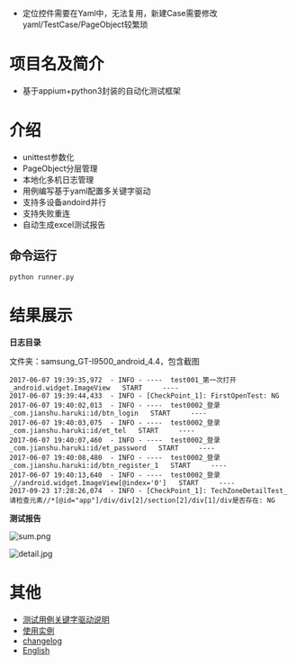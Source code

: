 * 定位控件需要在Yaml中，无法复用，新建Case需要修改yaml/TestCase/PageObject较繁琐


# 项目名及简介
* 基于appium+python3封装的自动化测试框架

# 介绍
* unittest参数化
* PageObject分层管理
* 本地化多机日志管理
* 用例编写基于yaml配置多关键字驱动
* 支持多设备andoird并行
* 支持失败重连
* 自动生成excel测试报告



## 命令运行

```
python runner.py
```


# 结果展示

**日志目录**

文件夹：samsung_GT-I9500_android_4.4，包含截图

```
2017-06-07 19:39:35,972  - INFO - ----  test001_第一次打开_android.widget.ImageView   START     ----
2017-06-07 19:39:44,433  - INFO - [CheckPoint_1]: FirstOpenTest: NG
2017-06-07 19:40:02,013  - INFO - ----  test0002_登录_com.jianshu.haruki:id/btn_login   START     ----
2017-06-07 19:40:03,075  - INFO - ----  test0002_登录_com.jianshu.haruki:id/et_tel   START     ----
2017-06-07 19:40:07,460  - INFO - ----  test0002_登录_com.jianshu.haruki:id/et_password   START     ----
2017-06-07 19:40:08,480  - INFO - ----  test0002_登录_com.jianshu.haruki:id/btn_register_1   START     ----
2017-06-07 19:40:13,640  - INFO - ----  test0002_登录_//android.widget.ImageView[@index='0']   START     ----
2017-09-23 17:28:26,074  - INFO - [CheckPoint_1]: TechZoneDetailTest_请检查元素//*[@id="app"]/div/div[2]/section[2]/div[1]/div是否存在: NG
```



**测试报告**

![sum.png](Img/sum.png "sum.png")

![detail.jpg](Img/detail.jpg "detail.jpg")

# 其他 
* [测试用例关键字驱动说明](mark.md)
* [使用实例](use.md)
* [changelog](CHANGELOG.md)
* [English](English.md)





